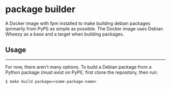 # package builder

A Docker image with fpm installed to make building debian packages (primarily
from PyPI) as simple as possible. The Docker image uses Debian Wheezy as a
base and a target when building packages.


## Usage
***

For now, there aren't many options. To build a Debian package from a Python
package (must exist on PyPI), first clone the repository, then run:

    $ make build package=<some-package-name>
